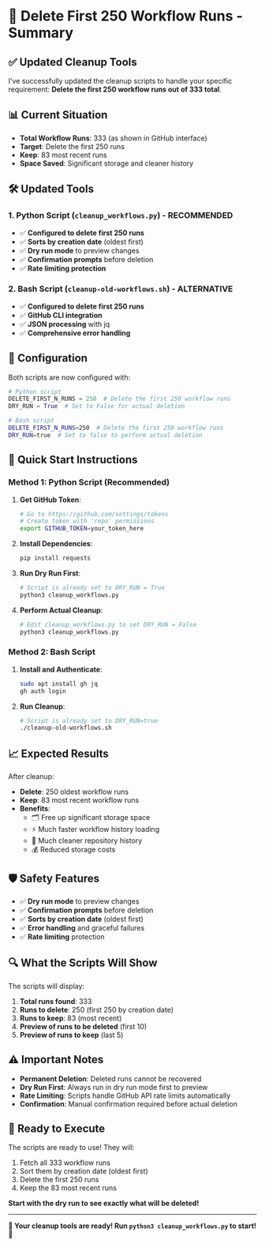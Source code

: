 # 🎯 Delete First 250 Workflow Runs - Summary

## ✅ **Updated Cleanup Tools**

I've successfully updated the cleanup scripts to handle your specific requirement: **Delete the first 250 workflow runs out of 333 total**.

## 📊 **Current Situation**

- **Total Workflow Runs**: 333 (as shown in GitHub interface)
- **Target**: Delete the first 250 runs
- **Keep**: 83 most recent runs
- **Space Saved**: Significant storage and cleaner history

## 🛠️ **Updated Tools**

### 1. **Python Script** (`cleanup_workflows.py`) - **RECOMMENDED**
- ✅ **Configured to delete first 250 runs**
- ✅ **Sorts by creation date** (oldest first)
- ✅ **Dry run mode** to preview changes
- ✅ **Confirmation prompts** before deletion
- ✅ **Rate limiting protection**

### 2. **Bash Script** (`cleanup-old-workflows.sh`) - **ALTERNATIVE**
- ✅ **Configured to delete first 250 runs**
- ✅ **GitHub CLI integration**
- ✅ **JSON processing** with jq
- ✅ **Comprehensive error handling**

## 🔧 **Configuration**

Both scripts are now configured with:
```python
# Python script
DELETE_FIRST_N_RUNS = 250  # Delete the first 250 workflow runs
DRY_RUN = True  # Set to False for actual deletion
```

```bash
# Bash script
DELETE_FIRST_N_RUNS=250  # Delete the first 250 workflow runs
DRY_RUN=true  # Set to false to perform actual deletion
```

## 🚀 **Quick Start Instructions**

### Method 1: Python Script (Recommended)

1. **Get GitHub Token**:
   ```bash
   # Go to https://github.com/settings/tokens
   # Create token with 'repo' permissions
   export GITHUB_TOKEN=your_token_here
   ```

2. **Install Dependencies**:
   ```bash
   pip install requests
   ```

3. **Run Dry Run First**:
   ```bash
   # Script is already set to DRY_RUN = True
   python3 cleanup_workflows.py
   ```

4. **Perform Actual Cleanup**:
   ```bash
   # Edit cleanup_workflows.py to set DRY_RUN = False
   python3 cleanup_workflows.py
   ```

### Method 2: Bash Script

1. **Install and Authenticate**:
   ```bash
   sudo apt install gh jq
   gh auth login
   ```

2. **Run Cleanup**:
   ```bash
   # Script is already set to DRY_RUN=true
   ./cleanup-old-workflows.sh
   ```

## 📈 **Expected Results**

After cleanup:
- **Delete**: 250 oldest workflow runs
- **Keep**: 83 most recent workflow runs
- **Benefits**: 
  - 🗂️ Free up significant storage space
  - ⚡ Much faster workflow history loading
  - 🧹 Much cleaner repository history
  - 💰 Reduced storage costs

## 🛡️ **Safety Features**

- ✅ **Dry run mode** to preview changes
- ✅ **Confirmation prompts** before deletion
- ✅ **Sorts by creation date** (oldest first)
- ✅ **Error handling** and graceful failures
- ✅ **Rate limiting** protection

## 🔍 **What the Scripts Will Show**

The scripts will display:
1. **Total runs found**: 333
2. **Runs to delete**: 250 (first 250 by creation date)
3. **Runs to keep**: 83 (most recent)
4. **Preview of runs to be deleted** (first 10)
5. **Preview of runs to keep** (last 5)

## ⚠️ **Important Notes**

- **Permanent Deletion**: Deleted runs cannot be recovered
- **Dry Run First**: Always run in dry run mode first to preview
- **Rate Limiting**: Scripts handle GitHub API rate limits automatically
- **Confirmation**: Manual confirmation required before actual deletion

## 🎯 **Ready to Execute**

The scripts are ready to use! They will:
1. Fetch all 333 workflow runs
2. Sort them by creation date (oldest first)
3. Delete the first 250 runs
4. Keep the 83 most recent runs

**Start with the dry run to see exactly what will be deleted!**

---

**🎉 Your cleanup tools are ready! Run `python3 cleanup_workflows.py` to start!** 🚀
